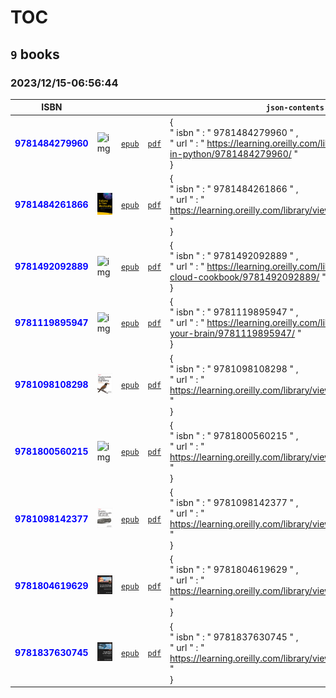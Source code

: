 
# TOC
## `9` books
### 2023/12/15-06:56:44
|  ISBN 	|   	|   	|   	|  `json-contents` 	| `status` |
|---	|---	|---	|---	|---	|---	|
<span style="color:blue">**9781484279960**</span>|![`img`](9781484279960/9781484279960.png)|[`epub`](9781484279960/9781484279960.epub)|[`pdf`](9781484279960/9781484279960.pdf)|{ <br/>      " isbn " :  " 9781484279960 " , <br/>      " url " :  " https://learning.oreilly.com/library/view/devops-in-python/9781484279960/ "  <br/> }|<span style="color:yellow">**WIP**</span>
<span style="color:blue">**9781484261866**</span>|![`img`](9781484261866/9781484261866.png)|[`epub`](9781484261866/9781484261866.epub)|[`pdf`](9781484261866/9781484261866.pdf)|{ <br/>      " isbn " :  " 9781484261866 " , <br/>      " url " :  " https://learning.oreilly.com/library/view/-/9781484261866/ "  <br/> }|<span style="color:yellow">**WIP**</span>
<span style="color:blue">**9781492092889**</span>|![`img`](9781492092889/9781492092889.png)|[`epub`](9781492092889/9781492092889.epub)|[`pdf`](9781492092889/9781492092889.pdf)|{ <br/>      " isbn " :  " 9781492092889 " , <br/>      " url " :  " https://learning.oreilly.com/library/view/google-cloud-cookbook/9781492092889/ "  <br/> }|<span style="color:yellow">**WIP**</span>
<span style="color:blue">**9781119895947**</span>|![`img`](9781119895947/9781119895947.png)|[`epub`](9781119895947/9781119895947.epub)|[`pdf`](9781119895947/9781119895947.pdf)|{ <br/>      " isbn " :  " 9781119895947 " , <br/>      " url " :  " https://learning.oreilly.com/library/view/rewire-your-brain/9781119895947/ "  <br/> }|<span style="color:yellow">**WIP**</span>
<span style="color:blue">**9781098108298**</span>|![`img`](9781098108298/9781098108298.png)|[`epub`](9781098108298/9781098108298.epub)|[`pdf`](9781098108298/9781098108298.pdf)|{ <br/>      " isbn " :  " 9781098108298 " , <br/>      " url " :  " https://learning.oreilly.com/library/view/-/9781098108298/ "  <br/> }|<span style="color:yellow">**WIP**</span>
<span style="color:blue">**9781800560215**</span>|![`img`](9781800560215/9781800560215.png)|[`epub`](9781800560215/9781800560215.epub)|[`pdf`](9781800560215/9781800560215.pdf)|{ <br/>      " isbn " :  " 9781800560215 " , <br/>      " url " :  " https://learning.oreilly.com/library/view/-/9781800560215/ "  <br/> }|<span style="color:yellow">**WIP**</span>
<span style="color:blue">**9781098142377**</span>|![`img`](9781098142377/9781098142377.png)|[`epub`](9781098142377/9781098142377.epub)|[`pdf`](9781098142377/9781098142377.pdf)|{ <br/>      " isbn " :  " 9781098142377 " , <br/>      " url " :  " https://learning.oreilly.com/library/view/-/9781098142377/ "  <br/> }|<span style="color:yellow">**WIP**</span>
<span style="color:blue">**9781804619629**</span>|![`img`](9781804619629/9781804619629.png)|[`epub`](9781804619629/9781804619629.epub)|[`pdf`](9781804619629/9781804619629.pdf)|{ <br/>      " isbn " :  " 9781804619629 " , <br/>      " url " :  " https://learning.oreilly.com/library/view/-/9781804619629/ "  <br/> }|<span style="color:yellow">**WIP**</span>
<span style="color:blue">**9781837630745**</span>|![`img`](9781837630745/9781837630745.png)|[`epub`](9781837630745/9781837630745.epub)|[`pdf`](9781837630745/9781837630745.pdf)|{ <br/>      " isbn " :  " 9781837630745 " , <br/>      " url " :  " https://learning.oreilly.com/library/view/-/9781837630745/ "  <br/> }|<span style="color:yellow">**WIP**</span>
        